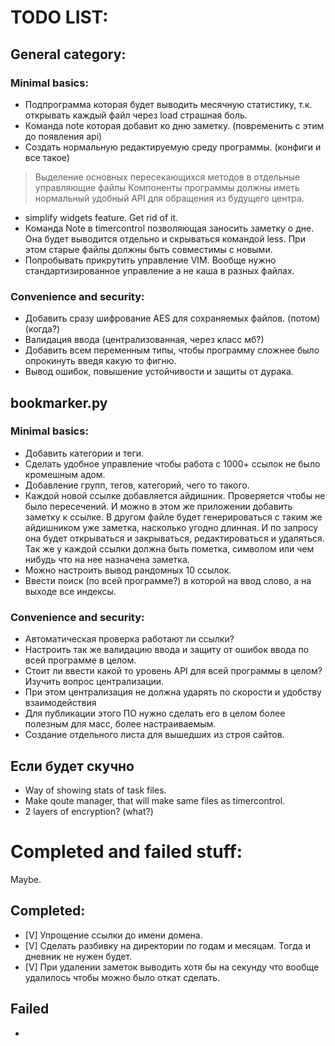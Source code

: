 # TODO LIST:
## General category:
### Minimal basics:
- Подпрограмма которая будет выводить месячную статистику, т.к. открывать каждый файл через load страшная боль.
- Команда note которая добавит ко дню заметку. (повременить с этим до появления api)
- Создать нормальную редактируемую среду программы. (конфиги и все такое)
> Выделение основных пересекающихся методов в отдельные управляющие файлы
> Компоненты программы должны иметь нормальный удобный API для обращения из будущего центра.
- simplify widgets feature. Get rid of it.
- Команда Note в timercontrol позволяющая заносить заметку о дне. Она будет выводится отдельно и скрываться командой less. При этом старые файлы должны быть совместимы с новыми.
- Попробывать прикрутить управление VIM. Вообще нужно стандартизированное управление а не каша в разных файлах.
### Convenience and security:
- Добавить сразу шифрование AES для сохраняемых файлов. (потом) (когда?)
- Валидация ввода (централизованная, через класс мб?)
- Добавить всем переменным типы, чтобы программу сложнее было опрокинуть введя какую то фигню.
- Вывод ошибок, повышение устойчивости и защиты от дурака.

## bookmarker.py
### Minimal basics:
- Добавить категории и теги.
- Сделать удобное управление чтобы работа с 1000+ ссылок не было кромешным адом.
- Добавление групп, тегов, категорий, чего то такого.
- Каждой новой ссылке добавляется айдишник. Проверяется чтобы не было пересечений. И можно в этом же приложении добавить заметку к ссылке. В другом файле будет генерироваться с таким же айдишником уже заметка, насколько угодно длинная. И по запросу она будет открываться и закрываться, редактироваться и удаляться. Так же у каждой ссылки должна быть пометка, символом или чем нибудь что на нее назначена заметка.
- Можно настроить вывод рандомных 10 ссылок.
- Ввести поиск (по всей программе?) в которой на ввод слово, а на выходе все индексы.
### Convenience and security:
- Автоматическая проверка работают ли ссылки?
- Настроить так же валидацию ввода и защиту от ошибок ввода по всей программе в целом.
- Стоит ли ввести какой то уровень API для всей программы в целом? Изучить вопрос централизации.
- При этом централизация не должна ударять по скорости и удобству взаимодействия
- Для публикации этого ПО нужно сделать его в целом более полезным для масс, более настраиваемым.
- Создание отдельного листа для вышедших из строя сайтов.

## Если будет скучно
- Way of showing stats of task files.
- Make qoute manager, that will make same files as timercontrol.
- 2 layers of encryption? (what?)


# Completed and failed stuff:
Maybe.
## Completed:
- [V] Упрощение ссылки до имени домена. 
- [V] Сделать разбивку на директории по годам и месяцам. Тогда и дневник не нужен будет. 
- [V] При удалении заметок выводить хотя бы на секунду что вообще удалилось чтобы можно было откат сделать.


## Failed
- 